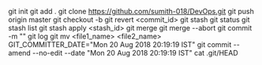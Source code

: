 git init
git add .
git clone https://github.com/sumith-018/DevOps.git
git push origin master
git checkout -b <branch>
git revert <commit_id>
git stash
git status
git stash list
git stash apply <stash_id>
git merge <branch>
git merge --abort
git commit -m ""
git log
git mv <file1_name> <file2_name>
GIT_COMMITTER_DATE="Mon 20 Aug 2018 20:19:19 IST" git commit --amend --no-edit --date "Mon 20 Aug 2018 20:19:19 IST"
cat .git/HEAD

